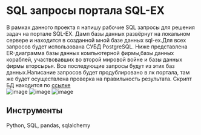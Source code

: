 # SQL запросы портала SQL-EX
В рамках данного проекта я напишу рабочие SQL запросы для решения задач на портале SQL-EX. Дамп базы данных развёрнут на локальном сервере и находится в созданной мной базе данных sql-ex.Для всех запросов будет использована СУБД PostgreSQL. Ниже представлена ER-диаграмма базы данных компьютерной фирмы,базы данных кораблей, участвовавших во второй мировой войне и базы данных фирмы вторсырья. Все последующие запросы будут из этих баз данных.Написание запросов будет продублировано в лк портала, там же будет осуществлена проверка на правильность результата. Скрипт БД находится по [ссылке](https://sql-ex.ru/db_script_download.php)  
![image](https://github.com/nikita-data/SQL_projects/assets/129178725/0f10b2b0-789e-4af1-951c-2edae3e473d8)
![image](https://github.com/nikita-data/SQL_projects/assets/129178725/b64b2216-21b9-4bcf-9f61-67c51109a831)
![image](https://github.com/nikita-data/SQL_projects/assets/129178725/474bdf54-4825-43fd-9111-dd8c9505e3ef)

## Инструменты
Python, SQL, pandas, sqlalchemy
